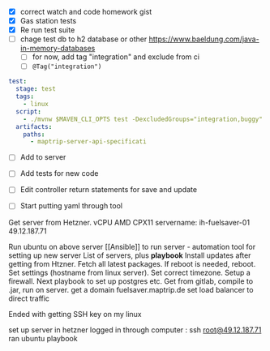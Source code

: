 - [x] correct watch and code homework gist
- [x] Gas station tests 
- [x] Re run test suite
- [ ] chage test db to h2 database or other https://www.baeldung.com/java-in-memory-databases
	- [ ] for now, add tag "integration" and exclude from ci
	- [ ] `@Tag("integration")`

```yml
test:
  stage: test
  tags:
    - linux
  script:
    - ./mvnw $MAVEN_CLI_OPTS test -DexcludedGroups="integration,buggy"
  artifacts:
    paths:
      - maptrip-server-api-specificati
```
- [ ] Add to server

- [ ] Add tests for new code
- [ ] Edit controller return statements for save and update 
- [ ] Start putting yaml through tool

Get server from Hetzner. 
vCPU AMD CPX11
servername: ih-fuelsaver-01
49.12.187.71

Run ubuntu on above server
[[Ansible]] to run server - automation tool for setting up new server 
	List of servers, plus **playbook** 
	Install updates after getting from Htzner. Fetch all latest packages. If reboot is needed, reboot. Set settings (hostname from linux server). Set correct timezone. Setup a firewall. 
	Next playbook to set up postgres etc. 
	Get from gitlab, compile to .jar, run on server. 
get a domain fuelsaver.maptrip.de
set load balancer to direct traffic 

Ended with getting SSH key on my linux 

set up server in hetzner
logged in through computer : ssh root@49.12.187.71
ran ubuntu playbook
